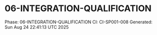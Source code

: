 # 06-INTEGRATION-QUALIFICATION
Phase: 06-INTEGRATION-QUALIFICATION
CI: CI-SP001-008
Generated: Sun Aug 24 22:41:13 UTC 2025

